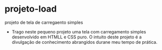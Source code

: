 # projeto-load
 projeto de tela de carregaento simples

 - Trago neste pequeno projeto uma tela com carregamento simples desenvolvido em HTMLL e CSS puro. O intuito deste projeto é a divulgação de conhecimento abrangidos durane meu tempo de prática.
